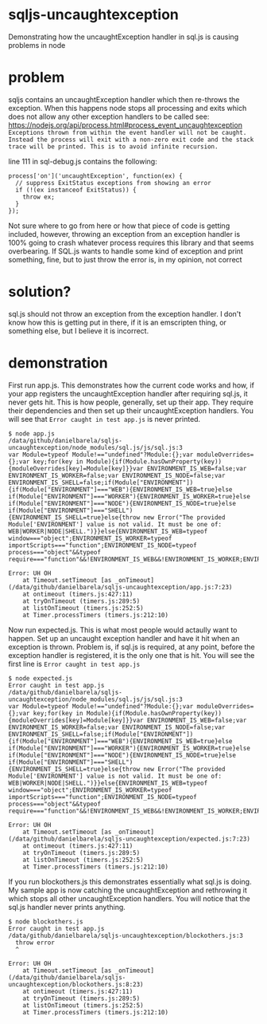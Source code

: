 # sqljs-uncaughtexception
Demonstrating how the uncaughtException handler in sql.js is causing problems in node

# problem
sqljs contains an uncaughtException handler which then re-throws the exception.  When this happens node stops all processing and exits which does not allow any other exception handlers to be called see: https://nodejs.org/api/process.html#process_event_uncaughtexception
``
Exceptions thrown from within the event handler will not be caught. Instead the process will exit with a non-zero exit code and the stack trace will be printed. This is to avoid infinite recursion.
``

line 111 in sql-debug.js contains the following:
```
process['on']('uncaughtException', function(ex) {
  // suppress ExitStatus exceptions from showing an error
  if (!(ex instanceof ExitStatus)) {
    throw ex;
  }
});
```

Not sure where to go from here or how that piece of code is getting included, however, throwing an exception from an exception handler is 100% going to crash whatever process requires this library and that seems overbearing.  If SQL.js wants to handle some kind of exception and print something, fine, but to just throw the error is, in my opinion, not correct

# solution?
sql.js should not throw an exception from the exception handler.  I don't know how this is getting put in there, if it is an emscripten thing, or something else, but I believe it is incorrect.

# demonstration

First run app.js.  This demonstrates how the current code works and how, if your app registers the uncaughtException handler after requiring sql.js, it never gets hit. This is how people, generally, set up their app.  They require their dependencies and then set up their uncaughtException handlers.  You will see that ``Error caught in test app.js`` is never printed.

```
$ node app.js
/data/github/danielbarela/sqljs-uncaughtexception/node_modules/sql.js/js/sql.js:3
var Module=typeof Module!=="undefined"?Module:{};var moduleOverrides={};var key;for(key in Module){if(Module.hasOwnProperty(key)){moduleOverrides[key]=Module[key]}}var ENVIRONMENT_IS_WEB=false;var ENVIRONMENT_IS_WORKER=false;var ENVIRONMENT_IS_NODE=false;var ENVIRONMENT_IS_SHELL=false;if(Module["ENVIRONMENT"]){if(Module["ENVIRONMENT"]==="WEB"){ENVIRONMENT_IS_WEB=true}else if(Module["ENVIRONMENT"]==="WORKER"){ENVIRONMENT_IS_WORKER=true}else if(Module["ENVIRONMENT"]==="NODE"){ENVIRONMENT_IS_NODE=true}else if(Module["ENVIRONMENT"]==="SHELL"){ENVIRONMENT_IS_SHELL=true}else{throw new Error("The provided Module['ENVIRONMENT'] value is not valid. It must be one of: WEB|WORKER|NODE|SHELL.")}}else{ENVIRONMENT_IS_WEB=typeof window==="object";ENVIRONMENT_IS_WORKER=typeof importScripts==="function";ENVIRONMENT_IS_NODE=typeof process==="object"&&typeof require==="function"&&!ENVIRONMENT_IS_WEB&&!ENVIRONMENT_IS_WORKER;ENVIRONMENT_IS_SHELL=!

Error: UH OH
    at Timeout.setTimeout [as _onTimeout] (/data/github/danielbarela/sqljs-uncaughtexception/app.js:7:23)
    at ontimeout (timers.js:427:11)
    at tryOnTimeout (timers.js:289:5)
    at listOnTimeout (timers.js:252:5)
    at Timer.processTimers (timers.js:212:10)

```

Now run expected.js.  This is what most people would actaully want to happen.  Set up an uncaught exception handler and have it hit when an exception is thrown.  Problem is, if sql.js is required, at any point, before the exception handler is registered, it is the only one that is hit.  You will see the first line is ``Error caught in test app.js``

```
$ node expected.js
Error caught in test app.js
/data/github/danielbarela/sqljs-uncaughtexception/node_modules/sql.js/js/sql.js:3
var Module=typeof Module!=="undefined"?Module:{};var moduleOverrides={};var key;for(key in Module){if(Module.hasOwnProperty(key)){moduleOverrides[key]=Module[key]}}var ENVIRONMENT_IS_WEB=false;var ENVIRONMENT_IS_WORKER=false;var ENVIRONMENT_IS_NODE=false;var ENVIRONMENT_IS_SHELL=false;if(Module["ENVIRONMENT"]){if(Module["ENVIRONMENT"]==="WEB"){ENVIRONMENT_IS_WEB=true}else if(Module["ENVIRONMENT"]==="WORKER"){ENVIRONMENT_IS_WORKER=true}else if(Module["ENVIRONMENT"]==="NODE"){ENVIRONMENT_IS_NODE=true}else if(Module["ENVIRONMENT"]==="SHELL"){ENVIRONMENT_IS_SHELL=true}else{throw new Error("The provided Module['ENVIRONMENT'] value is not valid. It must be one of: WEB|WORKER|NODE|SHELL.")}}else{ENVIRONMENT_IS_WEB=typeof window==="object";ENVIRONMENT_IS_WORKER=typeof importScripts==="function";ENVIRONMENT_IS_NODE=typeof process==="object"&&typeof require==="function"&&!ENVIRONMENT_IS_WEB&&!ENVIRONMENT_IS_WORKER;ENVIRONMENT_IS_SHELL=!

Error: UH OH
    at Timeout.setTimeout [as _onTimeout] (/data/github/danielbarela/sqljs-uncaughtexception/expected.js:7:23)
    at ontimeout (timers.js:427:11)
    at tryOnTimeout (timers.js:289:5)
    at listOnTimeout (timers.js:252:5)
    at Timer.processTimers (timers.js:212:10)
```

If you run blockothers.js this demonstrates essentially what sql.js is doing.  My sample app is now catching the uncaughtException and rethrowing it which stops all other uncaughtException handlers.  You will notice that the sql.js handler never prints anything.

```
$ node blockothers.js
Error caught in test app.js
/data/github/danielbarela/sqljs-uncaughtexception/blockothers.js:3
  throw error
  ^

Error: UH OH
    at Timeout.setTimeout [as _onTimeout] (/data/github/danielbarela/sqljs-uncaughtexception/blockothers.js:8:23)
    at ontimeout (timers.js:427:11)
    at tryOnTimeout (timers.js:289:5)
    at listOnTimeout (timers.js:252:5)
    at Timer.processTimers (timers.js:212:10)
```
